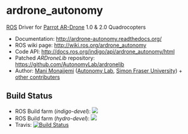 # ardrone_autonomy 

[ROS](http://ros.org) Driver for [Parrot AR-Drone](http://ardrone2.parrot.com/) 1.0 & 2.0 Quadrocopters

* Documentation: http://ardrone-autonomy.readthedocs.org/
* ROS wiki page: http://wiki.ros.org/ardrone_autonomy
* Code API: http://docs.ros.org/indigo/api/ardrone_autonomy/html
* Patched _ARDroneLib_ repository: https://github.com/AutonomyLab/ardronelib
* Author: [Mani Monajjemi](http://mani.im) ([Autonomy Lab](http://autonomylab.org), [Simon Fraser University](http://www.sfu.ca)) + [other contributers](http://ardrone-autonomy.readthedocs.org/en/latest/contributers.html)

## Build Status

* ROS Build farm (_indigo-devel_): [![](http://jenkins.ros.org/buildStatus/icon?job=devel-indigo-ardrone_autonomy)](http://jenkins.ros.org/job/devel-indigo-ardrone_autonomy)
* ROS Build farm (_hydro-devel_): [![](http://jenkins.ros.org/buildStatus/icon?job=devel-hydro-ardrone_autonomy)](http://jenkins.ros.org/job/devel-hydro-ardrone_autonomy)
* Travis: [![Build Status](https://travis-ci.org/AutonomyLab/ardrone_autonomy.svg?branch=indigo-devel)](https://travis-ci.org/AutonomyLab/ardrone_autonomy)

